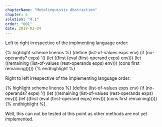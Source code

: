 ```yaml
---
chapterName: "Metalinguistic Abstraction"
chapter: 4
solution: "4.1"
order: "001"
date: 2018-03-04 
---
```


Left to right irrespective of the implmenting language order:

{% highlight scheme linenos %}
(define (list-of-values exps env)
  (if (no-operands? exps)
	  '()
	  (let ((first (eval (first-operand exps) env)))
		(let ((remaining (list-of-values (rest-operands exps) env)))
		  (cons first remaining)))))
{% endhighlight %}

Right to left irrespective of the implementing language order:

{% highlight scheme linenos %}
(define (list-of-values exps env)
  (if (no-operands? exps)
	  '()
	  (let ((remaining (list-of-values (rest-operands exps) env)))
		(let ((first (eval (first-operand exps) env)))
		  (cons first remaining)))))
{% endhighlight %}

Well, this can not be tested at this point as other methods are not yet implemented.
